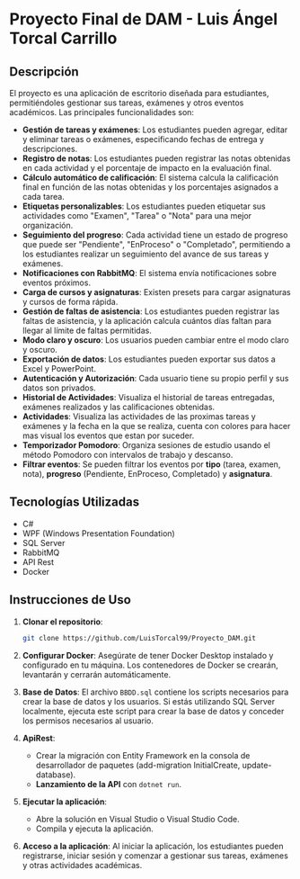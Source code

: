 # Proyecto Final de DAM - Luis Ángel Torcal Carrillo

## Descripción

El proyecto es una aplicación de escritorio diseñada para estudiantes, permitiéndoles gestionar sus tareas, exámenes y otros eventos académicos. Las principales funcionalidades son:

- **Gestión de tareas y exámenes**: Los estudiantes pueden agregar, editar y eliminar tareas o exámenes, especificando fechas de entrega y descripciones.
- **Registro de notas**: Los estudiantes pueden registrar las notas obtenidas en cada actividad y el porcentaje de impacto en la evaluación final.
- **Cálculo automático de calificación**: El sistema calcula la calificación final en función de las notas obtenidas y los porcentajes asignados a cada tarea.
- **Etiquetas personalizables**: Los estudiantes pueden etiquetar sus actividades como "Examen", "Tarea" o "Nota" para una mejor organización.
- **Seguimiento del progreso**: Cada actividad tiene un estado de progreso que puede ser "Pendiente", "EnProceso" o "Completado", permitiendo a los estudiantes realizar un seguimiento del avance de sus tareas y exámenes.
- **Notificaciones con RabbitMQ**: El sistema envía notificaciones sobre eventos próximos.
- **Carga de cursos y asignaturas**: Existen presets para cargar asignaturas y cursos de forma rápida.
- **Gestión de faltas de asistencia**: Los estudiantes pueden registrar las faltas de asistencia, y la aplicación calcula cuántos días faltan para llegar al límite de faltas permitidas.
- **Modo claro y oscuro**: Los usuarios pueden cambiar entre el modo claro y oscuro.
- **Exportación de datos**: Los estudiantes pueden exportar sus datos a Excel y PowerPoint.
- **Autenticación y Autorización**: Cada usuario tiene su propio perfil y sus datos son privados.
- **Historial de Actividades**: Visualiza el historial de tareas entregadas, exámenes realizados y las calificaciones obtenidas.
- **Actividades**: Visualiza las actividades de las proximas tareas y exámenes y la fecha en la que se realiza, cuenta con colores para hacer mas visual los eventos que estan por suceder.
- **Temporizador Pomodoro**: Organiza sesiones de estudio usando el método Pomodoro con intervalos de trabajo y descanso.
- **Filtrar eventos**: Se pueden filtrar los eventos por **tipo** (tarea, examen, nota), **progreso** (Pendiente, EnProceso, Completado) y **asignatura**.

## Tecnologías Utilizadas

- C#
- WPF (Windows Presentation Foundation)
- SQL Server
- RabbitMQ
- API Rest
- Docker

## Instrucciones de Uso

1. **Clonar el repositorio**:
    ```bash
    git clone https://github.com/LuisTorcal99/Proyecto_DAM.git
    ```
    
2. **Configurar Docker**:
    Asegúrate de tener Docker Desktop instalado y configurado en tu máquina. Los contenedores de Docker se crearán, levantarán y cerrarán automáticamente.

3. **Base de Datos**:
    El archivo `BBDD.sql` contiene los scripts necesarios para crear la base de datos y los usuarios. Si estás utilizando SQL Server localmente, ejecuta este script para crear la base de datos y conceder los permisos necesarios al usuario.
   
5. **ApiRest**:
   - Crear la migración con Entity Framework en la consola de desarrollador de paquetes (add-migration InitialCreate, update-database).
   - **Lanzamiento de la API** con `dotnet run`.

6. **Ejecutar la aplicación**:
    - Abre la solución en Visual Studio o Visual Studio Code.
    - Compila y ejecuta la aplicación.

7. **Acceso a la aplicación**:
    Al iniciar la aplicación, los estudiantes pueden registrarse, iniciar sesión y comenzar a gestionar sus tareas, exámenes y otras actividades académicas.
   
